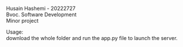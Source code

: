 Husain Hashemi - 20222727      
Bvoc. Software Development  
Minor project  

    
Usage:  
download the whole folder and run the app.py file to launch the server.  

